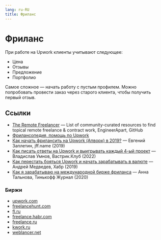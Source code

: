 ```yaml
---
lang: ru-RU
title: Фриланс
---
```

# Фриланс

При работе на Upwork клиенты учитывают следующее:
- Цена
- Отзывы
- Предложение 
- Портфолио

Самое сложное — начать работу с пустым профилем. Можно попробовать провести заказ через старого клиента, чтобы получить первый отзыв.

## Ссылки
- [The Remote Freelancer](https://github.com/engineerapart/TheRemoteFreelancer) — List of community-curated resources to find topical remote freelance & contract work, EngineerApart, GitHub
- [Фрилансопедия, помощь по Upwork](https://freelancopedia.ru/)
- [Как начать фрилансить на Upwork (Апворк) в 2019?](https://jff.name/how-to-upwork/) — Евгений Заплетин, jff.name (2019)
- [Как писать ответы на Upwork и выигрывать каждый 4-ый проект](https://vas3k.club/post/13558/) — Владислав Умнов, Вастрик.Клуб (2022)
- [Как перестать бояться Upwork и начать зарабатывать в валюте](https://habr.com/ru/article/462157/) — Андрей Медведев, Хабр (2019)
- [Как я зарабатываю на международной бирже фриланса](https://journal.tinkoff.ru/upwork/) — Анна Тальнова, Тинькофф Журнал (2020)

### Биржи
- [upwork.com](https://upwork.com)
- [freelancehunt.com](https://freelancehunt.com)
- [fl.ru](https://fl.ru)
- [freelance.habr.com](https://freelance.habr.com)
- [freelance.ru](https://freelance.ru)
- [kwork.ru](https://kwork.ru)
- [weblancer.net](https://weblancer.net)